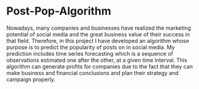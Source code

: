 # Post-Pop-Algorithm
Nowadays, many companies and businesses have realized the marketing potential of social media and the great business value of their success in that field. Therefore, in this project I have developed an algorithm whose purpose is to predict the popularity of posts on in social media. My prediction includes time series forecasting which is a sequence of observations estimated one after the other, at a given time interval. This algorithm can generate profits for companies due to the fact that they can make business and financial conclusions and plan their strategy and campaign properly.
